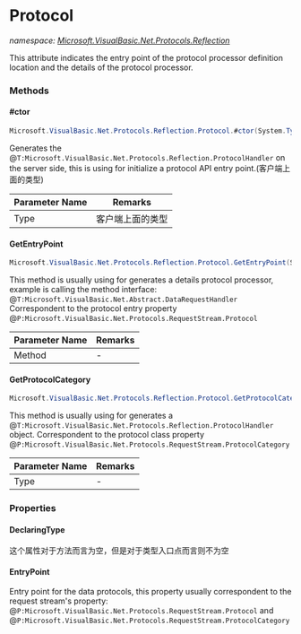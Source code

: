 ﻿# Protocol
_namespace: [Microsoft.VisualBasic.Net.Protocols.Reflection](./index.md)_

This attribute indicates the entry point of the protocol processor definition location and the details of the protocol processor.



### Methods

#### #ctor
```csharp
Microsoft.VisualBasic.Net.Protocols.Reflection.Protocol.#ctor(System.Type)
```
Generates the @``T:Microsoft.VisualBasic.Net.Protocols.Reflection.ProtocolHandler`` on the server side, this is using for initialize a protocol API entry point.(客户端上面的类型)

|Parameter Name|Remarks|
|--------------|-------|
|Type|客户端上面的类型|


#### GetEntryPoint
```csharp
Microsoft.VisualBasic.Net.Protocols.Reflection.Protocol.GetEntryPoint(System.Reflection.MethodInfo)
```
This method is usually using for generates a details protocol processor, example is calling the method interface: @``T:Microsoft.VisualBasic.Net.Abstract.DataRequestHandler``
 Correspondent to the protocol entry property @``P:Microsoft.VisualBasic.Net.Protocols.RequestStream.Protocol``

|Parameter Name|Remarks|
|--------------|-------|
|Method|-|


#### GetProtocolCategory
```csharp
Microsoft.VisualBasic.Net.Protocols.Reflection.Protocol.GetProtocolCategory(System.Type)
```
This method is usually using for generates a @``T:Microsoft.VisualBasic.Net.Protocols.Reflection.ProtocolHandler`` object.
 Correspondent to the protocol class property @``P:Microsoft.VisualBasic.Net.Protocols.RequestStream.ProtocolCategory``

|Parameter Name|Remarks|
|--------------|-------|
|Type|-|



### Properties

#### DeclaringType
这个属性对于方法而言为空，但是对于类型入口点而言则不为空
#### EntryPoint
Entry point for the data protocols, this property usually correspondent to the request stream's 
 property: @``P:Microsoft.VisualBasic.Net.Protocols.RequestStream.Protocol`` and @``P:Microsoft.VisualBasic.Net.Protocols.RequestStream.ProtocolCategory``
